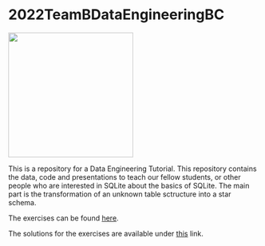 # 2022TeamBDataEngineeringBC

[<img src=https://upload.wikimedia.org/wikipedia/commons/f/f7/Hochschule_Mannheim_logo.svg width="250"/>](https://upload.wikimedia.org/wikipedia/commons/f/f7/Hochschule_Mannheim_logo.svg)

This is a repository for a Data Engineering Tutorial.
This repository contains the data, code and presentations to teach our fellow students, or other people who are interested in SQLite about the basics of SQLite. The main part is the transformation of an unknown table sctructure into a star schema. 

The exercises can be found [here](https://colab.research.google.com/github/Fuenfgeld/2022TeamBDataEngineeringBC/blob/main/Workshop.ipynb). 

The solutions for the exercises are available under [this](https://github.com/Fuenfgeld/2022TeamBDataEngineeringBC/blob/main/loesung_workshop.ipynb) link.

